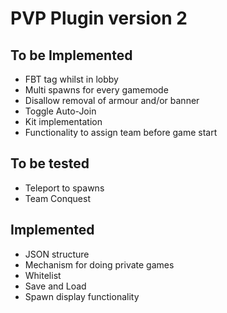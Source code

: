 PVP Plugin version 2
===========
## To be Implemented
* FBT tag whilst in lobby  
* Multi spawns for every gamemode
* Disallow removal of armour and/or banner
* Toggle Auto-Join
* Kit implementation
* Functionality to assign team before game start

## To be tested
* Teleport to spawns
* Team Conquest

## Implemented
* JSON structure
* Mechanism for doing private games
* Whitelist
* Save and Load
* Spawn display functionality